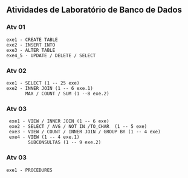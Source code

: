## Atividades de Laboratório de Banco de Dados

### Atv 01

    exe1 - CREATE TABLE 
    exe2 - INSERT INTO
    exe3 - ALTER TABLE
    exe4_5 - UPDATE / DELETE / SELECT

### Atv 02

    exe1 - SELECT (1 -- 25 exe)
    exe2 - INNER JOIN (1 -- 6 exe.1) 
           MAX / COUNT / SUM (1 --8 exe.2)

### Atv 03

     exe1 - VIEW / INNER JOIN (1 -- 6 exe)
     exe2 - SELECT / AVG / NOT IN /TO_CHAR  (1 -- 5 exe)
     exe3 - VIEW / COUNT / INNER JOIN / GROUP BY (1 -- 4 exe)
     exe4 - VIEW (1 -- 4 exe.1)
            SUBCONSULTAS (1 -- 9 exe.2)

### Atv 03

    exe1 - PROCEDURES
